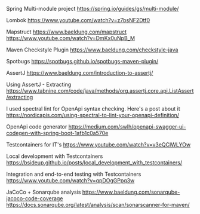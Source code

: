 Spring Multi-module project 
https://spring.io/guides/gs/multi-module/

Lombok
https://www.youtube.com/watch?v=z7bsNF2Dtf0

Mapstruct
https://www.baeldung.com/mapstruct
https://www.youtube.com/watch?v=DmKx0uNpB_M

Maven Checkstyle Plugin
https://www.baeldung.com/checkstyle-java

Spotbugs 
https://spotbugs.github.io/spotbugs-maven-plugin/

AssertJ 
https://www.baeldung.com/introduction-to-assertj/

Using AssertJ - Extracting 
https://www.tabnine.com/code/java/methods/org.assertj.core.api.ListAssert/extracting

I used spectral lint for OpenApi syntax checking.
Here's a post about it
https://nordicapis.com/using-spectral-to-lint-your-openapi-definition/

OpenApi code generator
https://medium.com/swlh/openapi-swagger-ui-codegen-with-spring-boot-1afb1c0a570e

Testcontainers for IT's
https://www.youtube.com/watch?v=v3eQCIWLYOw

Local development with Testcontainers
https://bsideup.github.io/posts/local_development_with_testcontainers/

Integration and end-to-end testing with Testcontainers 
https://www.youtube.com/watch?v=qpDOgGPpq3w

JaCoCo + Sonarqube analysis
https://www.baeldung.com/sonarqube-jacoco-code-coverage
https://docs.sonarqube.org/latest/analysis/scan/sonarscanner-for-maven/